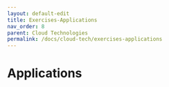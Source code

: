```yaml
---
layout: default-edit
title: Exercises-Applications
nav_order: 8
parent: Cloud Technologies
permalink: /docs/cloud-tech/exercises-applications
---
```


# Applications
